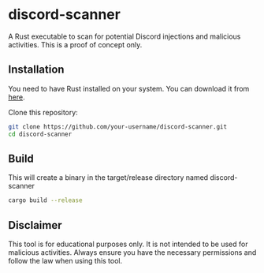 # discord-scanner

A Rust executable to scan for potential Discord injections and malicious activities. This is a proof of concept only.

## Installation

You need to have Rust installed on your system. You can download it from [here](https://www.rust-lang.org/tools/install).

Clone this repository:

```bash
git clone https://github.com/your-username/discord-scanner.git
cd discord-scanner
```

## Build

This will create a binary in the target/release directory named discord-scanner

```bash
cargo build --release
```

## Disclaimer

This tool is for educational purposes only. It is not intended to be used for malicious activities. Always ensure you have the necessary permissions and follow the law when using this tool.

